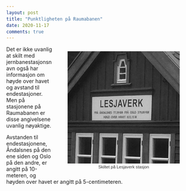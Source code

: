 ```yaml
---
layout: post
title: "Punktligheten på Raumabanen"
date: 2020-11-17
comments: true
---
```

<style>
figcaption {
    color: #333;
    text-align: center;
    font-family: Optima, Candara, Calibri, Arial, sans-serif;
    font-size: .8em;
}	
  .zoom:hover {
  -ms-transform: scale(3); /* IE 9 */
  -webkit-transform: scale(3); /* Safari 3-8 */
  transform: scale(3); 
  transform-origin: 100% 0%;
}
</style>

<div style="float:right;"><figure class="rightfig"><div class="zoom"><img style="height:300px;" src="/pics/Lesjaverk.png" /><figcaption>Skiltet på Lesjaverk stasjon</figcaption></div></figure></div>
<div class="ingress"><p>Det er ikke uvanlig at skilt med jernbanestasjonsnavn også har informasjon om høyde over havet og avstand til endestasjoner. Men på stasjonene på Raumabanen er disse angivelsene uvanlig nøyaktige.</p></div>

<p>Avstanden til endestasjonene, Åndalsnes på den ene siden og Oslo på den andre, er angitt på 10-meteren, og høyden over havet er angitt på 5-centimeteren.</p>
